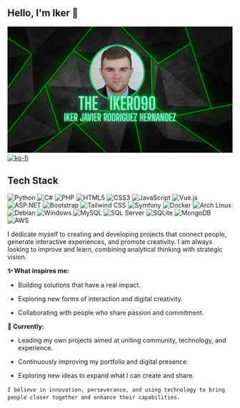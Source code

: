## Hello, I'm Iker 👋

![image](/img/Iker%20Javier.png)
[![ko-fi](https://ko-fi.com/img/githubbutton_sm.svg)](https://ko-fi.com/X8X617UI2O)

## Tech Stack
![Python](https://img.shields.io/badge/Python-3776AB?style=for-the-badge&logo=python&logoColor=white)
![C#](https://img.shields.io/badge/C%23-239120?style=for-the-badge&logo=c-sharp&logoColor=white)
![PHP](https://img.shields.io/badge/PHP-777BB4?style=for-the-badge&logo=php&logoColor=white)
![HTML5](https://img.shields.io/badge/HTML5-E34F26?style=for-the-badge&logo=html5&logoColor=white)
![CSS3](https://img.shields.io/badge/CSS3-1572B6?style=for-the-badge&logo=css3&logoColor=white)
![JavaScript](https://img.shields.io/badge/JavaScript-F7DF1E?style=for-the-badge&logo=javascript&logoColor=black)
![Vue.js](https://img.shields.io/badge/Vue.js-4FC08D?style=for-the-badge&logo=vuedotjs&logoColor=white)
![ASP.NET](https://img.shields.io/badge/ASP.NET-512BD4?style=for-the-badge&logo=dot-net&logoColor=white)
![Bootstrap](https://img.shields.io/badge/Bootstrap-7952B3?style=for-the-badge&logo=bootstrap&logoColor=white)
![Tailwind CSS](https://img.shields.io/badge/Tailwind_CSS-06B6D4?style=for-the-badge&logo=tailwind-css&logoColor=white)
![Symfony](https://img.shields.io/badge/Symfony-000000?style=for-the-badge&logo=symfony&logoColor=white)
![Docker](https://img.shields.io/badge/Docker-2496ED?style=for-the-badge&logo=docker&logoColor=white)
![Arch Linux](https://img.shields.io/badge/Arch_Linux-1793D1?style=for-the-badge&logo=arch-linux&logoColor=white)
![Debian](https://img.shields.io/badge/Debian-A81D33?style=for-the-badge&logo=debian&logoColor=white)
![Windows](https://img.shields.io/badge/Windows-0078D6?style=for-the-badge&logo=windows&logoColor=white)
![MySQL](https://img.shields.io/badge/MySQL-4479A1?style=for-the-badge&logo=mysql&logoColor=white)
![SQL Server](https://img.shields.io/badge/SQL_Server-CC2927?style=for-the-badge&logo=microsoft-sql-server&logoColor=white)
![SQLite](https://img.shields.io/badge/SQLite-003B57?style=for-the-badge&logo=sqlite&logoColor=white)
![MongoDB](https://img.shields.io/badge/MongoDB-47A248?style=for-the-badge&logo=mongodb&logoColor=white)
![AWS](https://img.shields.io/badge/AWS-232F3E?style=for-the-badge&logo=amazon-aws&logoColor=white)

I dedicate myself to creating and developing projects that connect people, generate interactive experiences, and promote creativity. I am always looking to improve and learn, combining analytical thinking with strategic vision.

**✨ What inspires me:**

- Building solutions that have a real impact.

- Exploring new forms of interaction and digital creativity.

- Collaborating with people who share passion and commitment.

**🚀 Currently:**

- Leading my own projects aimed at uniting community, technology, and experience.

- Continuously improving my portfolio and digital presence.

- Exploring new ideas to expand what I can create and share.

`I believe in innovation, perseverance, and using technology to bring people closer together and enhance their capabilities.`

